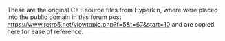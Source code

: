 These are the original C++ source files from Hyperkin, where were placed into the public domain in this forum post https://www.retro5.net/viewtopic.php?f=5&t=67&start=10 and are copied here for ease of reference.